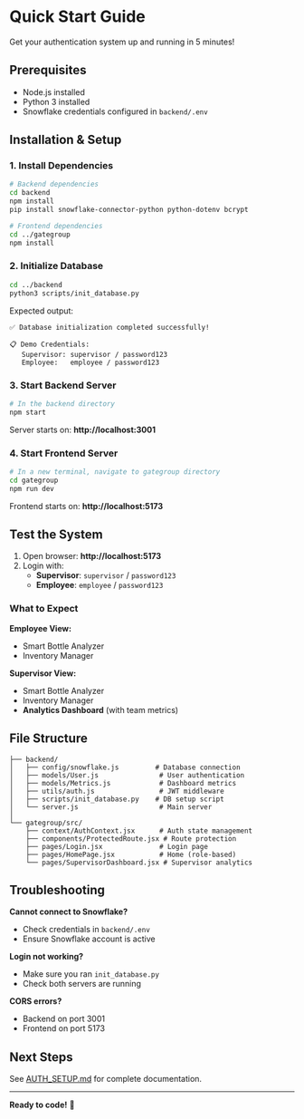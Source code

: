# Quick Start Guide

Get your authentication system up and running in 5 minutes!

## Prerequisites

- Node.js installed
- Python 3 installed
- Snowflake credentials configured in `backend/.env`

## Installation & Setup

### 1. Install Dependencies

```bash
# Backend dependencies
cd backend
npm install
pip install snowflake-connector-python python-dotenv bcrypt

# Frontend dependencies
cd ../gategroup
npm install
```

### 2. Initialize Database

```bash
cd ../backend
python3 scripts/init_database.py
```

Expected output:
```
✅ Database initialization completed successfully!

📋 Demo Credentials:
   Supervisor: supervisor / password123
   Employee:   employee / password123
```

### 3. Start Backend Server

```bash
# In the backend directory
npm start
```

Server starts on: **http://localhost:3001**

### 4. Start Frontend Server

```bash
# In a new terminal, navigate to gategroup directory
cd gategroup
npm run dev
```

Frontend starts on: **http://localhost:5173**

## Test the System

1. Open browser: **http://localhost:5173**
2. Login with:
   - **Supervisor**: `supervisor` / `password123`
   - **Employee**: `employee` / `password123`

### What to Expect

**Employee View:**
- Smart Bottle Analyzer
- Inventory Manager

**Supervisor View:**
- Smart Bottle Analyzer
- Inventory Manager
- **Analytics Dashboard** (with team metrics)

## File Structure

```
├── backend/
│   ├── config/snowflake.js         # Database connection
│   ├── models/User.js               # User authentication
│   ├── models/Metrics.js            # Dashboard metrics
│   ├── utils/auth.js                # JWT middleware
│   ├── scripts/init_database.py    # DB setup script
│   └── server.js                    # Main server
│
└── gategroup/src/
    ├── context/AuthContext.jsx      # Auth state management
    ├── components/ProtectedRoute.jsx # Route protection
    ├── pages/Login.jsx              # Login page
    ├── pages/HomePage.jsx           # Home (role-based)
    └── pages/SupervisorDashboard.jsx # Supervisor analytics
```

## Troubleshooting

**Cannot connect to Snowflake?**
- Check credentials in `backend/.env`
- Ensure Snowflake account is active

**Login not working?**
- Make sure you ran `init_database.py`
- Check both servers are running

**CORS errors?**
- Backend on port 3001
- Frontend on port 5173

## Next Steps

See [AUTH_SETUP.md](AUTH_SETUP.md) for complete documentation.

---

**Ready to code!** 🚀
